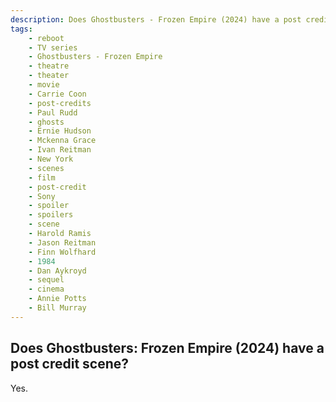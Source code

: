 ```yaml
---
description: Does Ghostbusters - Frozen Empire (2024) have a post credit scene?
tags: 
    - reboot
    - TV series
    - Ghostbusters - Frozen Empire
    - theatre
    - theater
    - movie
    - Carrie Coon
    - post-credits
    - Paul Rudd
    - ghosts
    - Ernie Hudson
    - Mckenna Grace
    - Ivan Reitman
    - New York
    - scenes
    - film
    - post-credit
    - Sony
    - spoiler
    - spoilers
    - scene
    - Harold Ramis
    - Jason Reitman
    - Finn Wolfhard
    - 1984
    - Dan Aykroyd
    - sequel
    - cinema
    - Annie Potts
    - Bill Murray
---
```


## Does Ghostbusters: Frozen Empire (2024) have a post credit scene?

Yes.
